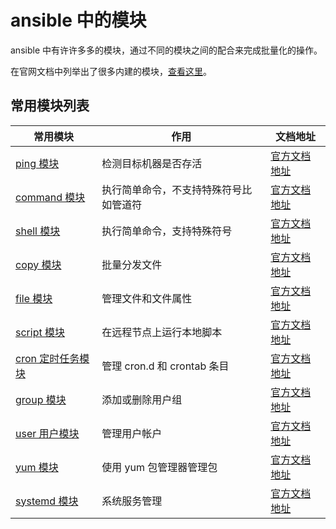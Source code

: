 # ansible 中的模块

ansible 中有许许多多的模块，通过不同的模块之间的配合来完成批量化的操作。

在官网文档中列举出了很多内建的模块，[查看这里](https://docs.ansible.com/ansible/latest/collections/ansible/builtin/index.html)。

## 常用模块列表

| 常用模块 | 作用 | 文档地址 |
|--|-----| ---- |
| [ping 模块](ping.md) | 检测目标机器是否存活 | [官方文档地址](https://docs.ansible.com/ansible/latest/collections/ansible/builtin/ping_module.html) |
| [command 模块](command.md) | 执行简单命令，不支持特殊符号比如管道符 | [官方文档地址](https://docs.ansible.com/ansible/latest/collections/ansible/builtin/command_module.html) |
| [shell 模块](shell.md) | 执行简单命令，支持特殊符号 | [官方文档地址](https://docs.ansible.com/ansible/latest/collections/ansible/builtin/shell_module.html) |
| [copy 模块](copy.md) | 批量分发文件 | [官方文档地址](https://docs.ansible.com/ansible/latest/collections/ansible/builtin/file_module.html) |
| [file 模块](file.md) | 管理文件和文件属性 | [官方文档地址](https://docs.ansible.com/ansible/latest/collections/ansible/builtin/file_module.html) |
| [script 模块](script.md) | 在远程节点上运行本地脚本 | [官方文档地址](https://docs.ansible.com/ansible/latest/collections/ansible/builtin/script_module.html) |
| [cron 定时任务模块](cron.md) | 管理 cron.d 和 crontab 条目 | [官方文档地址](https://docs.ansible.com/ansible/latest/collections/ansible/builtin/cron_module.html) |
| [group 模块](group.md) | 添加或删除用户组 | [官方文档地址](https://docs.ansible.com/ansible/latest/collections/ansible/builtin/group_module.html) |
| [user 用户模块](user.md) | 管理用户帐户 | [官方文档地址](https://docs.ansible.com/ansible/latest/collections/ansible/builtin/user_module.html) |
| [yum 模块](yum.md) | 使用 yum 包管理器管理包 | [官方文档地址](https://docs.ansible.com/ansible/latest/collections/ansible/builtin/yum_module.html) |
| [systemd 模块](systemd.md) | 系统服务管理 | [官方文档地址](https://docs.ansible.com/ansible/latest/collections/ansible/builtin/systemd_module.html) |
